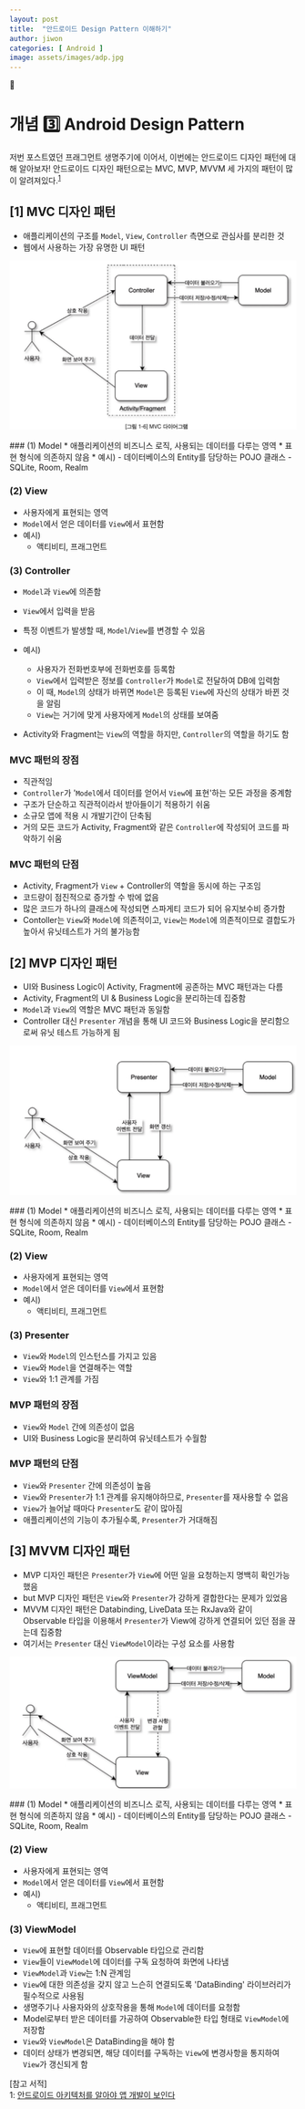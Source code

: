 ```yaml
---
layout: post
title:  "안드로이드 Design Pattern 이해하기"
author: jiwon
categories: [ Android ]
image: assets/images/adp.jpg
---
```

🤖  
# 개념 3️⃣ Android Design Pattern  

저번 포스트였던 프래그먼트 생명주기에 이어서, 이번에는 안드로이드 디자인 패턴에 대해 알아보자! 안드로이드 디자인 패턴으로는 MVC, MVP, MVVM 세 가지의 패턴이 많이 알려져있다.<sup>[1](#footnote_1)</sup>  
 

## [1] MVC 디자인 패턴
* 애플리케이션의 구조를 ```Model```, ```View```, ```Controller``` 측면으로 관심사를 분리한 것
* 웹에서 사용하는 가장 유명한 UI 패턴
<p align="center"><img src="/assets/images/pattern_1.jpeg"></p>
### (1) Model
* 애플리케이션의 비즈니스 로직, 사용되는 데이터를 다루는 영역
* 표현 형식에 의존하지 않음
* 예시) 
    - 데이터베이스의 Entity를 담당하는 POJO 클래스
    - SQLite, Room, Realm  

### (2) View 
* 사용자에게 표현되는 영역
* ```Model```에서 얻은 데이터를 ```View```에서 표현함
* 예시)
    - 액티비티, 프래그먼트  
    
### (3) Controller 
* ```Model```과 ```View```에 의존함
* ```View```에서 입력을 받음
* 특정 이벤트가 발생할 때, ```Model```/```View```를 변경할 수 있음
* 예시)
    - 사용자가 전화번호부에 전화번호를 등록함
    - ```View```에서 입력받은 정보를 ```Controller```가 ```Model```로 전달하여 DB에 입력함
    - 이 때, ```Model```의 상태가 바뀌면 ```Model```은 등록된 ```View```에 자신의 상태가 바뀐 것을 알림
    - ```View```는 거기에 맞게 사용자에게 ```Model```의 상태를 보여줌  
    
* Activity와 Fragment는 ```View```의 역할을 하지만, ```Controller```의 역할을 하기도 함 

### MVC 패턴의 장점 
* 직관적임
* ```Controller```가 '```Model```에서 데이터를 얻어서 ```View```에 표현'하는 모든 과정을 중계함
* 구조가 단순하고 직관적이라서 받아들이기 적용하기 쉬움
* 소규모 앱에 적용 시 개발기간이 단축됨
* 거의 모든 코드가 Activity, Fragment와 같은 ```Controller```에 작성되어 코드를 파악하기 쉬움

### MVC 패턴의 단점
* Activity, Fragment가 ```View``` + Controller의 역할을 동시에 하는 구조임
* 코드량이 점진적으로 증가할 수 밖에 없음
* 많은 코드가 하나의 클래스에 작성되면 스파게티 코드가 되어 유지보수비 증가함
* Contoller는 ```View```와 ```Model```에 의존적이고, ```View```는 ```Model```에 의존적이므로 결합도가 높아서 유닛테스트가 거의 불가능함

## [2] MVP 디자인 패턴
* UI와 Business Logic이 Activity, Fragment에 공존하는 MVC 패턴과는 다름
* Activity, Fragment의 UI & Business Logic을 분리하는데 집중함
* ```Model```과 ```View```의 역할은 MVC 패턴과 동일함
* Controller 대신 ```Presenter``` 개념을 통해 UI 코드와 Business Logic을 분리함으로써 유닛 테스트 가능하게 됨 

<p align="center"><img src="/assets/images/pattern_2.jpeg"></p>
### (1) Model
* 애플리케이션의 비즈니스 로직, 사용되는 데이터를 다루는 영역
* 표현 형식에 의존하지 않음
* 예시) 
    - 데이터베이스의 Entity를 담당하는 POJO 클래스
    - SQLite, Room, Realm  

### (2) View 
* 사용자에게 표현되는 영역
* ```Model```에서 얻은 데이터를 ```View```에서 표현함
* 예시)
    - 액티비티, 프래그먼트  
    
### (3) Presenter 
* ```View```와 ```Model```의 인스턴스를 가지고 있음
* ```View```와 ```Model```을 연결해주는 역할
* ```View```와 1:1 관계를 가짐

### MVP 패턴의 장점 
* ```View```와 ```Model``` 간에 의존성이 없음
* UI와 Business Logic을 분리하여 유닛테스트가 수월함

### MVP 패턴의 단점
* ```View```와 ```Presenter``` 간에 의존성이 높음
* ```View```와 ```Presenter```가 1:1 관계를 유지해야하므로, ```Presenter```를 재사용할 수 없음
* ```View```가 늘어날 때마다 ```Presenter```도 같이 많아짐
* 애플리케이션의 기능이 추가될수록, ```Presenter```가 거대해짐

## [3] MVVM 디자인 패턴
* MVP 디자인 패턴은 ```Presenter```가 ```View```에 어떤 일을 요청하는지 명백히 확인가능했음
* but MVP 디자인 패턴은 ```View```와 ```Presenter```가 강하게 결합한다는 문제가 있었음
* MVVM 디자인 패턴은 Databinding, LiveData 또는 RxJava와 같이 Observable 타입을 이용해서 ```Presenter```가 View에 강하게 연결되어 있던 점을 끊는데 집중함 
* 여기서는 ```Presenter``` 대신 ```ViewModel```이라는 구성 요소를 사용함 

<p align="center"><img src="/assets/images/pattern_3.jpeg"></p>
### (1) Model
* 애플리케이션의 비즈니스 로직, 사용되는 데이터를 다루는 영역
* 표현 형식에 의존하지 않음
* 예시) 
    - 데이터베이스의 Entity를 담당하는 POJO 클래스
    - SQLite, Room, Realm  

### (2) View  
* 사용자에게 표현되는 영역
* ```Model```에서 얻은 데이터를 ```View```에서 표현함
* 예시)
    - 액티비티, 프래그먼트  
    
### (3) ViewModel
* ```View```에 표현할 데이터를 Observable 타입으로 관리함
* ```View```들이 ```ViewModel```에 데이터를 구독 요청하여 화면에 나타냄
* ```ViewModel```과 ```View```는 1:N 관계임
* ```View```에 대한 의존성을 갖지 않고 느슨히 연결되도록 'DataBinding' 라이브러리가 필수적으로 사용됨
* 생명주기나 사용자와의 상호작용을 통해 ```Model```에 데이터를 요청함
* Model로부터 받은 데이터를 가공하여 Observable한 타입 형태로 ```ViewModel```에 저장함
* ```View```와 ```ViewModel```은 DataBinding을 해야 함
* 데이터 상태가 변경되면, 해당 데이터를 구독하는 ```View```에 변경사항을 통지하여 ```View```가 갱신되게 함

[참고 서적]  
<a name="footnote_1">1</a>: [안드로이드 아키텍처를 알아야 앱 개발이 보인다](http://www.yes24.com/Product/Goods/89958199)  
